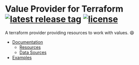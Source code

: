 # Value Provider for Terraform [![latest release tag](https://img.shields.io/github/v/tag/pseudo-dynamic/terraform-provider-value?label=release)](https://github.com/pseudo-dynamic/terraform-provider-value/releases) [![license](https://img.shields.io/github/license/hashicorp/terraform-provider-kubernetes.svg)](./LICENSE)

A terraform provider providing resources to work with values. :smile:

- [Documentation](./docs/)
  - [Resources](./docs/resources/)
  - [Data Sources](./docs/data-sources/)
- [Examples](./examples/)